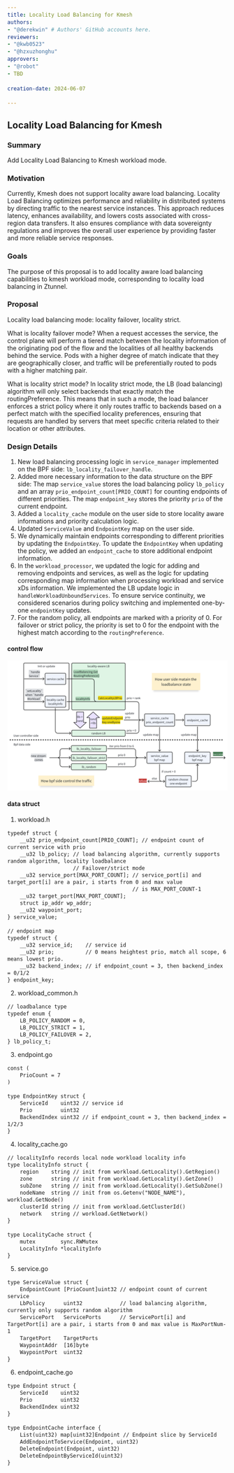 ```yaml
---
title: Locality Load Balancing for Kmesh
authors:
- "@derekwin" # Authors' GitHub accounts here.
reviewers:
- "@kwb0523"
- "@hzxuzhonghu"
approvers:
- "@robot"
- TBD

creation-date: 2024-06-07

---
```


## Locality Load Balancing for Kmesh

### Summary

Add Locality Load Balancing to Kmesh workload mode.

### Motivation

Currently, Kmesh does not support locality aware load balancing. Locality Load Balancing optimizes performance and reliability in distributed systems by directing traffic to the nearest service instances. This approach reduces latency, enhances availability, and lowers costs associated with cross-region data transfers. It also ensures compliance with data sovereignty regulations and improves the overall user experience by providing faster and more reliable service responses.

### Goals

The purpose of this proposal is to add locality aware load balancing capabilities to kmesh workload mode, corresponding to locality load balancing in Ztunnel.

### Proposal

Locality load balancing mode: locality failover, locality strict.

What is locality failover mode? When a request accesses the service, the control plane will perform a tiered match between the locality information of the originating pod of the flow and the localities of all healthy backends behind the service. Pods with a higher degree of match indicate that they are geographically closer, and traffic will be preferentially routed to pods with a higher matching pair.

What is locality strict mode? In locality strict mode, the LB (load balancing) algorithm will only select backends that exactly match the routingPreference. This means that in such a mode, the load balancer enforces a strict policy where it only routes traffic to backends based on a perfect match with the specified locality preferences, ensuring that requests are handled by servers that meet specific criteria related to their location or other attributes.

### Design Details

1. New load balancing processing logic in `service_manager` implemented on the BPF side: `lb_locality_failover_handle`.
2. Added more necessary information to the data structure on the BPF side: The map `service_value` stores the load balancing policy `lb_policy` and an array `prio_endpoint_count[PRIO_COUNT]` for counting endpoints of different priorities. The map `endpoint_key` stores the priority `prio` of the current endpoint.
3. Added a `locality_cache` module on the user side to store locality aware informations and priority calculation logic.
4. Updated `ServiceValue` and `EndpointKey` map on the user side.
5. We dynamically maintain endpoints corresponding to different priorities by updating the `EndpointKey`. To update the `EndpointKey` when updating the policy, we added an `endpoint_cache` to store additional endpoint information.
6. In the `workload_processor`, we updated the logic for adding and removing endpoints and services, as well as the logic for updating corresponding map information when processing workload and service xDs information. We implemented the LB update logic in `handleWorkloadUnboundServices`. To ensure service continuity, we considered scenarios during policy switching and implemented one-by-one `endpointKey` updates.
7. For the random policy, all endpoints are marked with a priority of 0. For failover or strict policy, the priority is set to 0 for the endpoint with the highest match according to the `routingPreference`.

#### control flow
![locality_lb_pic](pics/locality_lb.svg)

#### data struct
1. workload.h
```
typedef struct {
    __u32 prio_endpoint_count[PRIO_COUNT]; // endpoint count of current service with prio
    __u32 lb_policy; // load balancing algorithm, currently supports random algorithm, locality loadbalance
                     // Failover/strict mode
    __u32 service_port[MAX_PORT_COUNT]; // service_port[i] and target_port[i] are a pair, i starts from 0 and max value
                                        // is MAX_PORT_COUNT-1
    __u32 target_port[MAX_PORT_COUNT];
    struct ip_addr wp_addr;
    __u32 waypoint_port;
} service_value;

// endpoint map
typedef struct {
    __u32 service_id;    // service id
    __u32 prio;          // 0 means heightest prio, match all scope, 6 means lowest prio.
    __u32 backend_index; // if endpoint_count = 3, then backend_index = 0/1/2
} endpoint_key;
```

2. workload_common.h
```
// loadbalance type
typedef enum {
    LB_POLICY_RANDOM = 0,
    LB_POLICY_STRICT = 1,
    LB_POLICY_FAILOVER = 2,
} lb_policy_t;
```

3. endpoint.go
```
const (
	PrioCount = 7
)

type EndpointKey struct {
	ServiceId    uint32 // service id
	Prio         uint32
	BackendIndex uint32 // if endpoint_count = 3, then backend_index = 1/2/3
}
```

4. locality_cache.go
```
// localityInfo records local node workload locality info
type localityInfo struct {
	region    string // init from workload.GetLocality().GetRegion()
	zone      string // init from workload.GetLocality().GetZone()
	subZone   string // init from workload.GetLocality().GetSubZone()
	nodeName  string // init from os.Getenv("NODE_NAME"), workload.GetNode()
	clusterId string // init from workload.GetClusterId()
	network   string // workload.GetNetwork()
}

type LocalityCache struct {
	mutex        sync.RWMutex
	LocalityInfo *localityInfo
}
```

5. service.go
```
type ServiceValue struct {
	EndpointCount [PrioCount]uint32 // endpoint count of current service
	LbPolicy      uint32            // load balancing algorithm, currently only supports random algorithm
	ServicePort   ServicePorts      // ServicePort[i] and TargetPort[i] are a pair, i starts from 0 and max value is MaxPortNum-1
	TargetPort    TargetPorts
	WaypointAddr  [16]byte
	WaypointPort  uint32
}
```

6. endpoint_cache.go
```
type Endpoint struct {
	ServiceId    uint32
	Prio         uint32
	BackendIndex uint32
}

type EndpointCache interface {
	List(uint32) map[uint32]Endpoint // Endpoint slice by ServiceId
	AddEndpointToService(Endpoint, uint32)
	DeleteEndpoint(Endpoint, uint32)
	DeleteEndpointByServiceId(uint32)
}
```
